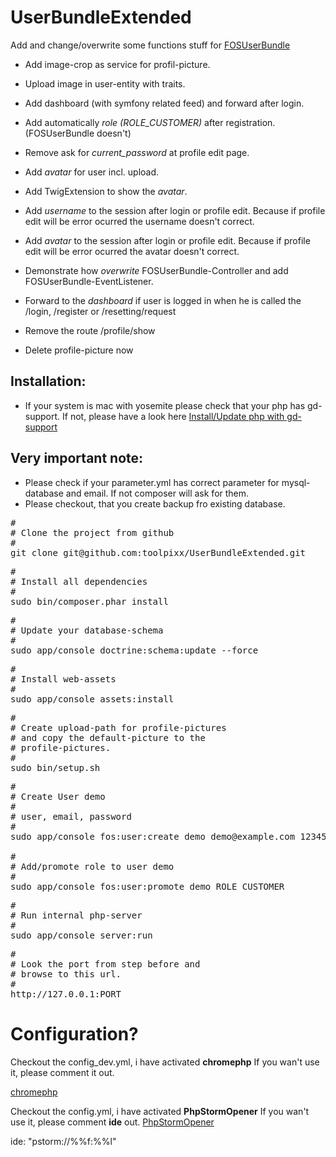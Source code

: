 # UserBundleExtended
Add and change/overwrite some functions stuff for  [FOSUserBundle](https://github.com/FriendsOfSymfony/FOSUserBundle)

* Add image-crop as service for profil-picture.
* Upload image in user-entity with traits.

* Add dashboard (with symfony related feed) and forward after login.
* Add automatically <i>role (ROLE_CUSTOMER)</i> after registration. (FOSUserBundle doesn't)
* Remove ask for <i>current_password</i> at profile edit page.
* Add <i>avatar</i> for user incl. upload.
* Add TwigExtension to show the <i>avatar</i>.

* Add <i>username</i> to the session after login or profile edit. Because if profile edit will be error ocurred the username doesn't correct.

* Add <i>avatar</i> to the session after login or profile edit. Because if profile edit will be error ocurred the avatar doesn't correct.

* Demonstrate how <i>overwrite</i> FOSUserBundle-Controller and add FOSUserBundle-EventListener.
* Forward to the <i>dashboard</i> if user is logged in when he is called the /login, /register or /resetting/request
* Remove the route /profile/show
* Delete profile-picture now


## Installation:

* If your system is mac with yosemite please check that your php has
gd-support. If not, please have a look here [Install/Update php with gd-support](http://stackoverflow.com/questions/26493762/yosemite-php-gd-mcrypt-installation/26505558#26505558)

## Very important note:

* Please check if your parameter.yml has correct parameter for mysql-database and email. If not composer will ask for them.
* Please checkout, that you create backup fro existing database.

<pre>
#
# Clone the project from github
#
git clone git@github.com:toolpixx/UserBundleExtended.git
</pre>

<pre>
#
# Install all dependencies
#
sudo bin/composer.phar install
</pre>

<pre>
#
# Update your database-schema
#
sudo app/console doctrine:schema:update --force
</pre>

<pre>
#
# Install web-assets
#
sudo app/console assets:install
</pre>

<pre>
#
# Create upload-path for profile-pictures
# and copy the default-picture to the
# profile-pictures.
#
sudo bin/setup.sh
</pre>

<pre>
#
# Create User demo
#
# user, email, password
#
sudo app/console fos:user:create demo demo@example.com 123456

#
# Add/promote role to user demo
#
sudo app/console fos:user:promote demo ROLE_CUSTOMER
</pre>


<pre>
#
# Run internal php-server
#
sudo app/console server:run
</pre>

<pre>
#
# Look the port from step before and
# browse to this url.
#
http://127.0.0.1:PORT
</pre>

# Configuration?

Checkout the config_dev.yml, i have activated <b>chromephp</b> If you wan't use it, please comment it out.

[chromephp](https://github.com/ccampbell/chromephp)

Checkout the config.yml, i have activated <b>PhpStormOpener</b> If you wan't use it, please comment <b>ide</b> out.
[PhpStormOpener](https://github.com/pinepain/PhpStormOpener)

ide: "pstorm://%%f:%%l"
